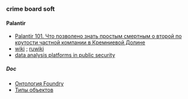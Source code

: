 ### crime board soft
#### Palantir
- [Palantir 101. Что позволено знать простым смертным о второй по крутоcти частной компании в Кремниевой Долине](https://habr.com/ru/articles/271883)
- [wiki](https://en.wikipedia.org/wiki/Palantir_Technologies?ysclid=mg9dyldh9837794882) ; [ruwiki](https://ru.wikipedia.org/wiki/Palantir)
- [data analysis platforms in public security](https://journals.sagepub.com/doi/10.1177/20539517241255108)
##### Doc
- [Онтология Foundry](https://www.palantir.com/docs/foundry/ontology/core-concepts/)
- [Типы объектов](https://www.palantir.com/docs/foundry/object-link-types/object-types-overview)
